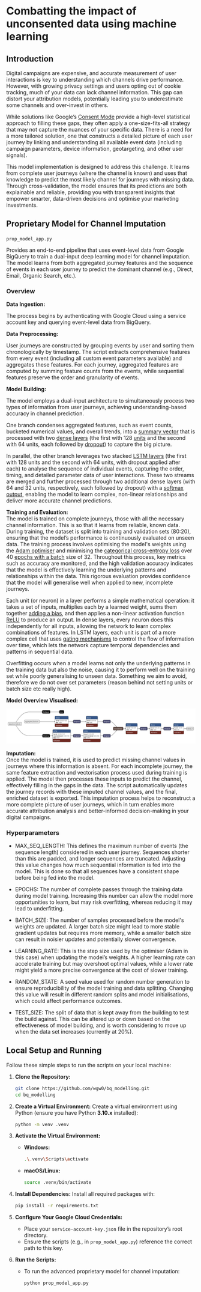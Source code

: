 # Combatting the impact of unconsented data using machine learning

## Introduction

Digital campaigns are expensive, and accurate measurement of user interactions is key to understanding which channels drive performance. However, with growing privacy settings and users opting out of cookie tracking, much of your data can lack channel information. This gap can distort your attribution models, potentially leading you to underestimate some channels and over-invest in others.

While solutions like Google’s [Consent Mode](https://support.google.com/google-ads/answer/10000067?hl=en-GB) provide a high-level statistical approach to filling these gaps, they often apply a one-size-fits-all strategy that may not capture the nuances of your specific data. There is a need for a more tailored solution, one that constructs a detailed picture of each user journey by linking and understanding all available event data (including campaign parameters, device information, geotargeting, and other user signals). 

This model implementation is designed to address this challenge. It learns from complete user journeys (where the channel is known) and uses that knowledge to predict the most likely channel for journeys with missing data. Through cross-validation, the model ensures that its predictions are both explainable and reliable, providing you with transparent insights that empower smarter, data-driven decisions and optimise your marketing investments.


## Proprietary Model for Channel Imputation

`prop_model_app.py`

Provides an end-to-end pipeline that uses event-level data from Google BigQuery to train a dual-input deep learning model for channel imputation. The model learns from both aggregated journey features and the sequence of events in each user journey to predict the dominant channel (e.g., Direct, Email, Organic Search, etc.).

### Overview

**Data Ingestion:**  

The process begins by authenticating with Google Cloud using a service account key and querying event-level data from BigQuery.

**Data Preprocessing:**  

User journeys are constructed by grouping events by user and sorting them chronologically by timestamp. The script extracts comprehensive features from every event (including all custom event parameters available) and aggregates these features. For each journey, aggregated features are computed by summing feature counts from the events, while sequential features preserve the order and granularity of events.

**Model Building:**

The model employs a dual-input architecture to simultaneously process two types of information from user journeys, achieving understanding-based accuracy in channel prediction.

One branch condenses aggregated features, such as event counts, bucketed numerical values, and overall trends, into a [summary vector](https://neptune.ai/blog/understanding-vectors-from-a-machine-learning-perspective) that is processed with two [dense layers](https://datascientest.com/en/dense-neural-networks-understanding-their-structure-and-function) (the first with 128 [units](https://www.sciencedirect.com/topics/engineering/neural-unit) and the second with 64 units, each followed by [dropout](https://www.dremio.com/wiki/dropout-in-neural-networks/#:~:text=Dropout%20in%20Neural%20Networks%20operates,to%20generalize%20to%20new%20data.)) to capture the big picture.

In parallel, the other branch leverages two stacked [LSTM layers](https://machinelearningmastery.com/gentle-introduction-long-short-term-memory-networks-experts/) (the first with 128 units and the second with 64 units, with dropout applied after each) to analyse the sequence of individual events, capturing the order, timing, and detailed parameter data of user interactions. These two streams are merged and further processed through two additional dense layers (with 64 and 32 units, respectively, each followed by dropout) with a [softmax output](https://en.wikipedia.org/wiki/Softmax_function), enabling the model to learn complex, non-linear relationships and deliver more accurate channel predictions.


**Training and Evaluation:**  
The model is trained on complete journeys, those with all the necessary channel information. This is so that it learns from reliable, known data. During training, the dataset is split into training and validation sets (80:20), ensuring that the model’s performance is continuously evaluated on unseen data. The training process involves optimising the model's weights using the [Adam optimiser](https://machinelearningmastery.com/adam-optimization-algorithm-for-deep-learning/) and minimising the [categorical cross-entropy loss](https://www.v7labs.com/blog/cross-entropy-loss-guide) over 40 [epochs with a batch](https://machinelearningmastery.com/difference-between-a-batch-and-an-epoch/) size of 32. Throughout this process, key metrics such as accuracy are monitored, and the high validation accuracy indicates that the model is effectively learning the underlying patterns and relationships within the data. This rigorous evaluation provides confidence that the model will generalise well when applied to new, incomplete journeys.

Each unit (or neuron) in a layer performs a simple mathematical operation: it takes a set of inputs, multiplies each by a learned weight, sums them together [adding a bias](https://www.turing.com/kb/necessity-of-bias-in-neural-networks), and then applies a non-linear activation function [ReLU](https://machinelearningmastery.com/rectified-linear-activation-function-for-deep-learning-neural-networks/) to produce an output. In dense layers, every neuron does this independently for all inputs, allowing the network to learn complex combinations of features. In LSTM layers, each unit is part of a more complex cell that uses [gating mechanisms](https://d2l.ai/chapter_recurrent-modern/lstm.html) to control the flow of information over time, which lets the network capture temporal dependencies and patterns in sequential data.

Overfitting occurs when a model learns not only the underlying patterns in the training data but also the noise, causing it to perform well on the training set while poorly generalising to unseen data. Something we aim to avoid, therefore we do not over set parameters (reason behind not setting units or batch size etc really high).

**Model Overview Visualised:**

![Model Overview](info/model_overview.png)

**Imputation:**  
Once the model is trained, it is used to predict missing channel values in journeys where this information is absent. For each incomplete journey, the same feature extraction and vectorisation process used during training is applied. The model then processes these inputs to predict the channel, effectively filling in the gaps in the data. The script automatically updates the journey records with these imputed channel values, and the final, enriched dataset is exported. This imputation process helps to reconstruct a more complete picture of user journeys, which in turn enables more accurate attribution analysis and better-informed decision-making in your digital campaigns.

### Hyperparameters

- MAX_SEQ_LENGTH:
This defines the maximum number of events (the sequence length) considered in each user journey. Sequences shorter than this are padded, and longer sequences are truncated. Adjusting this value changes how much sequential information is fed into the model. This is done so that all sequences have a consistent shape before being fed into the model.

- EPOCHS:
The number of complete passes through the training data during model training. Increasing this number can allow the model more opportunities to learn, but may risk overfitting, whereas reducing it may lead to underfitting.

- BATCH_SIZE:
The number of samples processed before the model's weights are updated. A larger batch size might lead to more stable gradient updates but requires more memory, while a smaller batch size can result in noisier updates and potentially slower convergence.

- LEARNING_RATE:
This is the step size used by the optimiser (Adam in this case) when updating the model’s weights. A higher learning rate can accelerate training but may overshoot optimal values, while a lower rate might yield a more precise convergence at the cost of slower training.

- RANDOM_STATE:
A seed value used for random number generation to ensure reproducibility of the model training and data splitting. Changing this value will result in different random splits and model initialisations, which could affect performance outcomes.

- TEST_SIZE: 
The split of data that is kept away from the building to test the build against. This can be altered up or down based on the effectiveness of model building, and is worth considering to move up when the data set increases (currently at 20%).

## Local Setup and Running

Follow these simple steps to run the scripts on your local machine:

1. **Clone the Repository:**
   ```bash
   git clone https://github.com/wgw0/bq_modelling.git
   cd bq_modelling
   ```

2. **Create a Virtual Environment:**
   Create a virtual environment using Python (ensure you have Python **3.10.x** installed):
   ```bash
   python -m venv .venv
   ```

3. **Activate the Virtual Environment:**
   - **Windows:**
     ```bash
     .\.venv\Scripts\activate
     ```
   - **macOS/Linux:**
     ```bash
     source .venv/bin/activate
     ```

4. **Install Dependencies:**
   Install all required packages with:
   ```bash
   pip install -r requirements.txt
   ```

5. **Configure Your Google Cloud Credentials:**
   - Place your `service-account-key.json` file in the repository’s root directory.
   - Ensure the scripts (e.g., in `prop_model_app.py`) reference the correct path to this key.

6. **Run the Scripts:**
   - To run the advanced proprietary model for channel imputation:
     ```bash
     python prop_model_app.py
     ```
